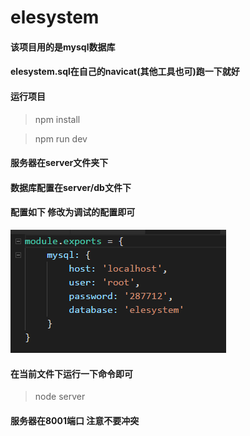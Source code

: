 # elesystem


#### 该项目用的是mysql数据库


#### elesystem.sql在自己的navicat(其他工具也可)跑一下就好


#### 运行项目

> npm install

> npm run dev



#### 服务器在server文件夹下

#### 数据库配置在server/db文件下

#### 配置如下 修改为调试的配置即可

![avatar](/src/assets/数据库配置图片.png)

#### 在当前文件下运行一下命令即可

> node server


#### 服务器在8001端口 注意不要冲突


